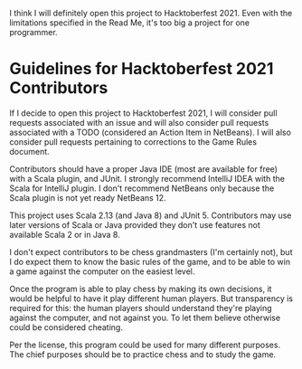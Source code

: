 I think I will definitely open this project to Hacktoberfest 2021. Even with the 
limitations specified in the Read Me, it's too big a project for one 
programmer.

# Guidelines for Hacktoberfest 2021 Contributors

If I decide to open this project to Hacktoberfest 2021, I will consider pull 
requests associated with an issue and will also consider pull requests 
associated with a TODO (considered an Action Item in NetBeans). I will also 
consider pull requests pertaining to corrections to the Game Rules document.

Contributors should have a proper Java IDE (most are available for free) with a 
Scala plugin, and JUnit. I strongly recommend IntelliJ IDEA with the Scala for 
IntelliJ plugin. I don't recommend NetBeans only because the Scala plugin is 
not yet ready NetBeans 12. 

This project uses Scala 2.13 (and Java 8) and JUnit 5. Contributors may use 
later versions of Scala or Java provided they don't use features not available 
Scala 2 or in Java 8.

I don't expect contributors to be chess grandmasters (I'm certainly not), but I 
do expect them to know the basic rules of the game, and to be able to win a 
game against the computer on the easiest level.

Once the program is able to play chess by making its own decisions, it would be 
helpful to have it play different human players. But transparency is required 
for this: the human players should understand they're playing against the 
computer, and not against you. To let them believe otherwise could be considered 
cheating.

Per the license, this program could be used for many different purposes. The 
chief purposes should be to practice chess and to study the game.
